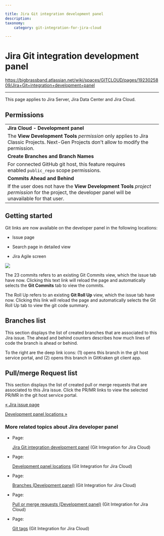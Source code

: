 ```yaml
---

title: Jira Git integration development panel
description:
taxonomy:
    category: git-integration-for-jira-cloud

---
```


# Jira Git integration development panel

<https://bigbrassband.atlassian.net/wiki/spaces/GITCLOUD/pages/1923025809/Jira+Git+integration+development+panel>

* * *

This page applies to Jira Server, Jira Data Center and Jira Cloud.

## Permissions

|     |
| --- |
| **Jira Cloud - Development panel** |
| The **View Development Tools** _permission_ only applies to Jira Classic Projects. Next-Gen Projects don't allow to modify the permission. |
| **Create Branches and Branch Names** |
| For connected GitHub git host, this feature requires enabled `public_repo` scope permissions. |
| **Commits Ahead and Behind** |
| If the user does not have the **View Development Tools** _project permission_ for the project, the developer panel will be unavailable for that user. |

## Getting started

Git links are now available on the developer panel in the following locations:

*   Issue page
    
*   Search page in detailed view
    
*   Jira Agile screen
    

![](https://bigbrassband.atlassian.net/wiki/download/thumbnails/1923025809/gitcloud-git-integration-panel.png?version=1&modificationDate=1635751417005&cacheVersion=1&api=v2&width=340&height=346)

The 23 commits refers to an existing Git Commits view, which the issue tab have now. Clicking this text link will reload the page and automatically selects the **Git Commits** tab to view the commits.

The Roll Up refers to an existing **Git Roll Up** view, which the issue tab have now. Clicking this link will reload the page and automatically selects the Git Roll Up tab to view the git code summary.

## Branches list

This section displays the list of created branches that are associated to this Jira issue. The ahead and behind counters describes how much lines of code the branch is ahead or behind.

To the right are the deep link icons: (1) opens this branch in the git host service portal, and (2) opens this branch in GitKraken git client app.

## Pull/merge Request list

This section displays the list of created pull or merge requests that are associated to this Jira issue. Click the PR/MR links to view the selected PR/MR in the git host service portal.

[« Jira issue page](/wiki/spaces/GITCLOUD/pages/1923025695/Jira+issue+page)

[Development panel locations »](/wiki/spaces/GITCLOUD/pages/1923025834/Development+panel+locations)

### More related topics about Jira developer panel

*   Page:
    
    [Jira Git integration development panel](/wiki/spaces/GITCLOUD/pages/1923025809/Jira+Git+integration+development+panel) (Git Integration for Jira Cloud)
    
*   Page:
    
    [Development panel locations](/wiki/spaces/GITCLOUD/pages/1923025834/Development+panel+locations) (Git Integration for Jira Cloud)
    
*   Page:
    
    [Branches (Development panel)](/wiki/spaces/GITCLOUD/pages/1923025879) (Git Integration for Jira Cloud)
    
*   Page:
    
    [Pull or merge requests (Development panel)](/wiki/spaces/GITCLOUD/pages/1923025925) (Git Integration for Jira Cloud)
    
*   Page:
    
    [Git tags](/wiki/spaces/GITCLOUD/pages/1923025983/Git+tags) (Git Integration for Jira Cloud)